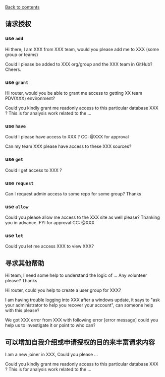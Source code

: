 [Back to contents](https://github.com/TD-English-Learning-Community/common-expressions)


## 请求授权

### use `add`

Hi there, I am XXX from XXX team, would you please add me to XXX (some group or teams)

Could I please be added to XXX org/group and the XXX team in GitHub? Cheers.

### use `grant`

Hi router, would you be able to grant me access to getting XX team PDV(XXX) environment?

Could you kindly grant me readonly access to this particular database XXX ? This is for analysis work related to the ...

### use `have`

Could I please have access to XXX ? CC: @XXX for approval

Can my team XXX please have access to these XXX sources?


### use `get`

Could I get access to XXX ?

### use `request`

Can I request admin access to some repo for some group? Thanks

### use `allow`

Could you please allow me access to the XXX site as well please? Thanking you in advance. FYI for approval CC: @XXX

### use `let`

Could you let me access XXX to view XXX?

## 寻求其他帮助

Hi team, I need some help to understand the logic of ... Any volunteer please? Thanks

Hi router, could you help to create a user group for XXX?

I am having trouble logging into XXX after a windows update, it says to "ask your administrator to help you recover your account", can someone help with this please?

We got XXX error from XXX with following error [error message] could you help us to investigate it or point to who can?

## 可以增加自我介绍或申请授权的目的来丰富请求内容

I am a new joiner in XXX, Could you please ...

Could you kindly grant me readonly access to this particular database XXX ? This is for analysis work related to the ...

